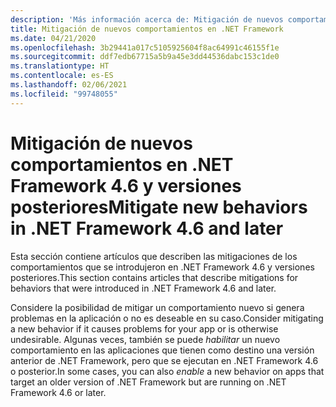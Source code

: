 ```yaml
---
description: 'Más información acerca de: Mitigación de nuevos comportamientos en .NET Framework 4.6 y versiones posteriores'
title: Mitigación de nuevos comportamientos en .NET Framework
ms.date: 04/21/2020
ms.openlocfilehash: 3b29441a017c5105925604f8ac64991c46155f1e
ms.sourcegitcommit: ddf7edb67715a5b9a45e3dd44536dabc153c1de0
ms.translationtype: HT
ms.contentlocale: es-ES
ms.lasthandoff: 02/06/2021
ms.locfileid: "99748055"
---
```

# <a name="mitigate-new-behaviors-in-net-framework-46-and-later"></a><span data-ttu-id="4e826-103">Mitigación de nuevos comportamientos en .NET Framework 4.6 y versiones posteriores</span><span class="sxs-lookup"><span data-stu-id="4e826-103">Mitigate new behaviors in .NET Framework 4.6 and later</span></span>

<span data-ttu-id="4e826-104">Esta sección contiene artículos que describen las mitigaciones de los comportamientos que se introdujeron en .NET Framework 4.6 y versiones posteriores.</span><span class="sxs-lookup"><span data-stu-id="4e826-104">This section contains articles that describe mitigations for behaviors that were introduced in .NET Framework 4.6 and later.</span></span>

<span data-ttu-id="4e826-105">Considere la posibilidad de mitigar un comportamiento nuevo si genera problemas en la aplicación o no es deseable en su caso.</span><span class="sxs-lookup"><span data-stu-id="4e826-105">Consider mitigating a new behavior if it causes problems for your app or is otherwise undesirable.</span></span> <span data-ttu-id="4e826-106">Algunas veces, también se puede *habilitar* un nuevo comportamiento en las aplicaciones que tienen como destino una versión anterior de .NET Framework, pero que se ejecutan en .NET Framework 4.6 o posterior.</span><span class="sxs-lookup"><span data-stu-id="4e826-106">In some cases, you can also *enable* a new behavior on apps that target an older version of .NET Framework but are running on .NET Framework 4.6 or later.</span></span>
